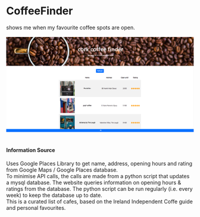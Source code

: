 # CoffeeFinder
shows me when my favourite coffee spots are open.<br><br>
<img src="images/coffee.png" width="800px"><br><br>

#### Information Source

Uses Google Places Library to get name, address, opening hours and rating from Google Maps / Google Places database.
<br>
To minimise API calls, the calls are made from a python script that updates a mysql database. The website queries information on opening hours & ratings from the database. The python script can be run regularly (i.e. every week) to keep the database up to date.
<br>
This is a curated list of cafes, based on the Ireland Independent Coffe guide and personal favourites.
<br>



